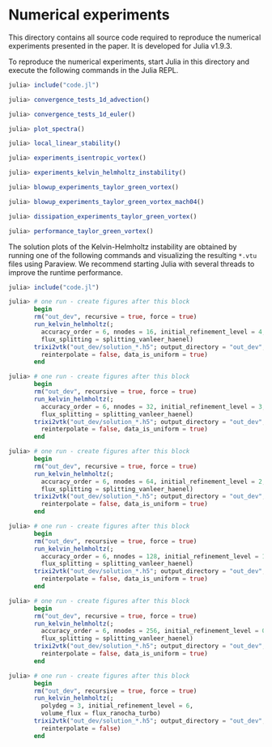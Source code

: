 # Numerical experiments

This directory contains all source code required to reproduce the numerical
experiments presented in the paper. It is developed for Julia v1.9.3.

To reproduce the numerical experiments, start Julia in this directory and
execute the following commands in the Julia REPL.

```julia
julia> include("code.jl")

julia> convergence_tests_1d_advection()

julia> convergence_tests_1d_euler()

julia> plot_spectra()

julia> local_linear_stability()

julia> experiments_isentropic_vortex()

julia> experiments_kelvin_helmholtz_instability()

julia> blowup_experiments_taylor_green_vortex()

julia> blowup_experiments_taylor_green_vortex_mach04()

julia> dissipation_experiments_taylor_green_vortex()

julia> performance_taylor_green_vortex()
```

The solution plots of the Kelvin-Helmholtz instability are obtained by
running one of the following commands and visualizing the resulting
`*.vtu` files using Paraview. We recommend starting Julia with several
threads to improve the runtime performance.

```julia
julia> include("code.jl")

julia> # one run - create figures after this block
       begin
       rm("out_dev", recursive = true, force = true)
       run_kelvin_helmholtz(;
         accuracy_order = 6, nnodes = 16, initial_refinement_level = 4,
         flux_splitting = splitting_vanleer_haenel)
       trixi2vtk("out_dev/solution_*.h5"; output_directory = "out_dev",
         reinterpolate = false, data_is_uniform = true)
       end

julia> # one run - create figures after this block
       begin
       rm("out_dev", recursive = true, force = true)
       run_kelvin_helmholtz(;
         accuracy_order = 6, nnodes = 32, initial_refinement_level = 3,
         flux_splitting = splitting_vanleer_haenel)
       trixi2vtk("out_dev/solution_*.h5"; output_directory = "out_dev",
         reinterpolate = false, data_is_uniform = true)
       end

julia> # one run - create figures after this block
       begin
       rm("out_dev", recursive = true, force = true)
       run_kelvin_helmholtz(;
         accuracy_order = 6, nnodes = 64, initial_refinement_level = 2,
         flux_splitting = splitting_vanleer_haenel)
       trixi2vtk("out_dev/solution_*.h5"; output_directory = "out_dev",
         reinterpolate = false, data_is_uniform = true)
       end

julia> # one run - create figures after this block
       begin
       rm("out_dev", recursive = true, force = true)
       run_kelvin_helmholtz(;
         accuracy_order = 6, nnodes = 128, initial_refinement_level = 1,
         flux_splitting = splitting_vanleer_haenel)
       trixi2vtk("out_dev/solution_*.h5"; output_directory = "out_dev",
         reinterpolate = false, data_is_uniform = true)
       end

julia> # one run - create figures after this block
       begin
       rm("out_dev", recursive = true, force = true)
       run_kelvin_helmholtz(;
         accuracy_order = 6, nnodes = 256, initial_refinement_level = 0,
         flux_splitting = splitting_vanleer_haenel)
       trixi2vtk("out_dev/solution_*.h5"; output_directory = "out_dev",
         reinterpolate = false, data_is_uniform = true)
       end

julia> # one run - create figures after this block
       begin
       rm("out_dev", recursive = true, force = true)
       run_kelvin_helmholtz(;
         polydeg = 3, initial_refinement_level = 6,
         volume_flux = flux_ranocha_turbo)
       trixi2vtk("out_dev/solution_*.h5"; output_directory = "out_dev",
         reinterpolate = false)
       end
```
